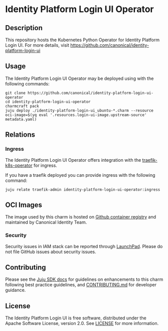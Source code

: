 # Identity Platform Login UI Operator

## Description

This repository hosts the Kubernetes Python Operator for Identity Platform Login UI.
For more details, visit https://github.com/canonical/identity-platform-login-ui

## Usage

The Identity Platform Login UI Operator may be deployed using with the following commands:

```console
git clone https://github.com/canonical/identity-platform-login-ui-operator
cd identity-platform-login-ui-operator
charmcraft pack
juju deploy ./identity-platform-login-ui_ubuntu-*.charm --resource oci-image=$(yq eval '.resources.login-ui-image.upstream-source' metadata.yaml)
```

## Relations

### Ingress

The Identity Platform Login UI Operator offers integration with the [traefik-k8s-operator](https://github.com/canonical/traefik-k8s-operator) for ingress.

If you have a traefik deployed you can provide ingress with the following command:
```console
juju relate traefik-admin identity-platform-login-ui-operator:ingress
```

## OCI Images

The image used by this charm is hosted on [Github container registry](ghcr.io/canonical/identity-platform-login-ui) and maintained by Canonical Identity Team.

### Security
Security issues in IAM stack can be reported through [LaunchPad](https://wiki.ubuntu.com/DebuggingSecurity#How%20to%20File). Please do not file GitHub issues about security issues.

## Contributing

Please see the [Juju SDK docs](https://juju.is/docs/sdk) for guidelines on enhancements to this charm following best practice guidelines, and [CONTRIBUTING.md](https://github.com/canonical/identity-platform-login-ui-operator) for developer guidance.


## License

The Identity Platform Login UI is free software, distributed under the Apache Software License, version 2.0. See [LICENSE](https://github.com/canonical/kratos-operator/blob/main/LICENSE) for more information.
